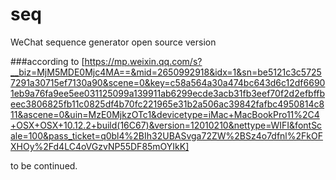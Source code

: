 # seq
WeChat sequence generator open source version

###according to [https://mp.weixin.qq.com/s?__biz=MjM5MDE0Mjc4MA==&mid=2650992918&idx=1&sn=be5121c3c57257291a30715ef7130a90&scene=0&key=c58a564a30a474bc643d6c12df66901eb9a76fa9ee5ee031125099a139911ab6299ecde3acb31fb3eef70f2d2efbffbeec3806825fb11c0825df4b70fc221965e31b2a506ac39842fafbc4950814c811&ascene=0&uin=MzE0MjkzOTc1&devicetype=iMac+MacBookPro11%2C4+OSX+OSX+10.12.2+build(16C67)&version=12010210&nettype=WIFI&fontScale=100&pass_ticket=q0bl4%2BIh32UBASvga72ZW%2BSz4o7dfnl%2FkOFXHOy%2Fd4LC4oVGzvNP55DF85mOYIkK]

to be continued.


